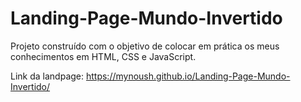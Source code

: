 # Landing-Page-Mundo-Invertido
Projeto construído com o objetivo de colocar em prática os meus conhecimentos em HTML, CSS e JavaScript.

Link da landpage: https://mynoush.github.io/Landing-Page-Mundo-Invertido/
